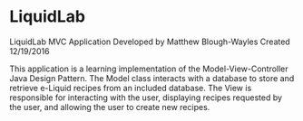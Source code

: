 # LiquidLab
LiquidLab MVC Application
Developed by Matthew Blough-Wayles
Created 12/19/2016

This application is a learning implementation of the Model-View-Controller Java Design Pattern. The Model class interacts with a database to
store and retrieve e-Liquid recipes from an included database. The View is responsible for interacting with the user, displaying recipes
requested by the user, and allowing the user to create new recipes.
